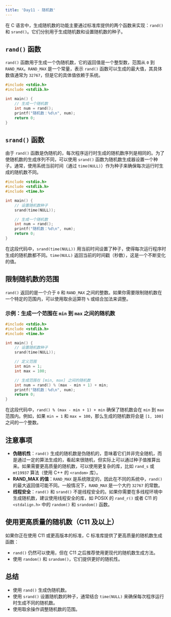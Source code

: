 ```yaml
---
title: 'Day11 - 随机数'
---
```


在 C 语言中，生成随机数的功能主要通过标准库提供的两个函数来实现：`rand()` 和 `srand()`。它们分别用于生成随机数和设置随机数的种子。

## `rand()` 函数

`rand()` 函数用于生成一个伪随机数，它的返回值是一个整型数，范围从 `0` 到 `RAND_MAX`。`RAND_MAX` 是一个常量，表示 `rand()` 函数可以生成的最大值，其具体数值通常为 `32767`，但是它的具体值依赖于系统。

```c
#include <stdio.h>
#include <stdlib.h>

int main() {
    // 生成一个随机数
    int num = rand();
    printf("随机数：%d\n", num);
    return 0;
}
```

## `srand()` 函数

由于 `rand()` 函数是伪随机的，每次程序运行时生成的随机数序列是相同的。为了使随机数的生成序列不同，可以使用 `srand()` 函数为随机数生成器设置一个种子。通常，使用系统当前时间（通过 `time(NULL)`）作为种子来确保每次运行时生成的随机数不同。

```c
#include <stdio.h>
#include <stdlib.h>
#include <time.h>

int main() {
    // 设置随机数种子
    srand(time(NULL));

    // 生成一个随机数
    int num = rand();
    printf("随机数：%d\n", num);
    return 0;
}
```

在这段代码中，`srand(time(NULL))` 用当前时间设置了种子，使得每次运行程序时生成的随机数都不同。`time(NULL)` 返回当前的时间戳（秒数），这是一个不断变化的值。

## 限制随机数的范围

`rand()` 返回的是一个介于 `0` 和 `RAND_MAX` 之间的整数。如果你需要限制随机数在一个特定的范围内，可以使用取余运算符 `%` 或结合加法来调整。

### 示例：生成一个范围在 `min` 到 `max` 之间的随机数

```c
#include <stdio.h>
#include <stdlib.h>
#include <time.h>

int main() {
    // 设置随机数种子
    srand(time(NULL));

    // 定义范围
    int min = 1;
    int max = 100;

    // 生成范围在 [min, max] 之间的随机数
    int num = rand() % (max - min + 1) + min;
    printf("随机数：%d\n", num);
    return 0;
}
```

在这段代码中，`rand() % (max - min + 1) + min` 确保了随机数会在 `min` 到 `max` 范围内。例如，如果 `min = 1` 和 `max = 100`，那么生成的随机数将会是 `[1, 100]` 之间的一个整数。

## 注意事项

- **伪随机性**：`rand()` 生成的随机数是伪随机的，意味着它们并非完全随机，而是通过一定的算法生成的，看起来很随机，但实际上可以通过种子值推算出来。如果需要更高质量的随机数，可以使用更复杂的库，比如 `rand_s` 或 `mt19937` 算法（使用 C++ 的 `<random>` 库）。
- **RAND_MAX 的值**：`RAND_MAX` 是系统限定的，因此在不同的系统中，`rand()` 的最大返回值可能不同。一般情况下，`RAND_MAX` 是一个大约 `32767` 的常数。
- **线程安全**：`rand()` 和 `srand()` 不是线程安全的。如果你需要在多线程环境中生成随机数，建议使用线程安全的库，如 POSIX 的 `rand_r()` 或者 C11 的 `<stdalign.h>` 中的 `random()` 和 `srandom()` 函数。

## 使用更高质量的随机数（C11 及以上）

如果你正在使用 C11 或更高版本的标准，C 标准库提供了更高质量的随机数生成函数：

- `rand()` 仍然可以使用，但在 C11 之后推荐使用更现代的随机数生成方法。
- 使用 `random()` 和 `srandom()`，它们提供更好的随机性。

## 总结

- 使用 `rand()` 生成伪随机数。
- 使用 `srand()` 设置随机数的种子，通常结合 `time(NULL)` 来确保每次程序运行时生成不同的随机数。
- 使用取余操作调整随机数的范围。
